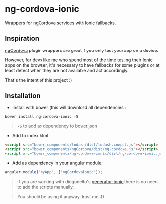 # ng-cordova-ionic

Wrappers for ngCordova services with Ionic fallbacks.

## Inspiration

[ngCordova](https://github.com/driftyco/ng-cordova) plugin wrappers are great if you only test your app on a device.

However, for devs like me who spend most of the time testing their Ionic apps on the browser, it's necessary to have fallbacks for some plugins or at least detect when they are not available and act accordingly.

That's the intent of this project :)

## Installation

- Install with bower (this will download all dependencies):

`bower install ng-cordova-ionic -S`

> `-S` to add as dependency to bower.json

- Add to index.html

```html
<script src="bower_components/lodash/dist/lodash.compat.js"></script>
<script src="bower_components/ngCordova/dist/ng-cordova.js"></script>
<script src="bower_components/ng-cordova-ionic/dist/ng-cordova-ionic.js"></script>
```

- Add as dependency in your angular module:

```javascript
angular.module('myApp', ['ngCordovaIonic']);
```

> If you are working with diegonetto's [generator-ionic](https://github.com/diegonetto/generator-ionic) there is no need to add the scripts manually.

> You should be using it anyway, trust me :D

